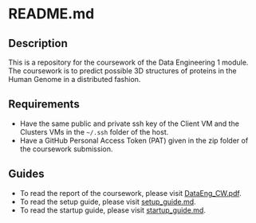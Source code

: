 # README.md

## Description
This is a repository for the coursework of the Data Engineering 1 module.
The coursework is to predict possible 3D structures of proteins in the Human Genome in a distributed fashion.

## Requirements
- Have the same public and private ssh key of the Client VM and the Clusters VMs in the `~/.ssh` folder of the host.
- Have a GitHub Personal Access Token (PAT) given in the zip folder of the coursework submission.

## Guides
- To read the report of the coursework, please visit [DataEng_CW.pdf](DataEng_CW.pdf).
- To read the setup guide, please visit [setup_guide.md](setup_guide.md).
- To read the startup guide, please visit [startup_guide.md](startup_guide.md).
